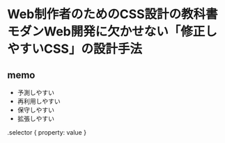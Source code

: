 # Web制作者のためのCSS設計の教科書 モダンWeb開発に欠かせない「修正しやすいCSS」の設計手法

## memo

* 予測しやすい
* 再利用しやすい
* 保守しやすい
* 拡張しやすい

.selector { property: value }

